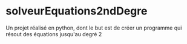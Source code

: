# solveurEquations2ndDegre
Un projet réalisé en python, dont le but est de créer un programme qui résout des équations jusqu'au degré 2
